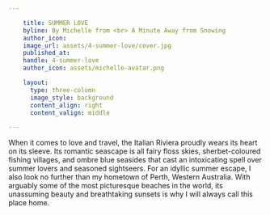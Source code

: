 ```yaml
---

    title: SUMMER LOVE
    byline: By Michelle from <br> A Minute Away from Snowing
    author_icon:
    image_url: assets/4-summer-love/cover.jpg
    published_at:
    handle: 4-summer-love
    author_icon: assets/michelle-avatar.png

    layout:
      type: three-column
      image_style: background
      content_align: right
      content_valign: middle

---
```


When it comes to love and travel, the Italian Riviera proudly wears its heart on its sleeve. Its romantic seascape is all fairy floss skies, sherbet-coloured fishing villages, and ombre blue seasides that cast an intoxicating spell over summer lovers and seasoned sightseers. For an idyllic summer escape, I also look no further than my hometown of Perth, Western Australia. With arguably some of the most picturesque beaches in the world, its unassuming beauty and breathtaking sunsets is why I will always call this place home.
